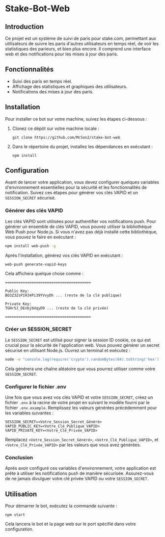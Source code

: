 # Stake-Bot-Web

## Introduction

Ce projet est un système de suivi de paris pour stake.com, permettant aux utilisateurs de suivre les paris d'autres utilisateurs en temps réel, de voir les statistiques des parieurs, et bien plus encore. Il comprend une interface web et des notifications pour les mises à jour des paris.

## Fonctionnalités

- Suivi des paris en temps réel.
- Affichage des statistiques et graphiques des utilisateurs.
- Notifications des mises à jour des paris.

## Installation

Pour installer ce bot sur votre machine, suivez les étapes ci-dessous :

1. Clonez ce dépôt sur votre machine locale :

   ```
   git clone https://github.com/McSon2/stake-bot-web
   ```

2. Dans le répertoire du projet, installez les dépendances en exécutant :
   ```
   npm install
   ```

## Configuration

Avant de lancer votre application, vous devez configurer quelques variables d'environnement essentielles pour la sécurité et les fonctionnalités de notification. Suivez ces étapes pour générer vos clés VAPID et un `SESSION_SECRET` sécurisé.

### Générer des clés VAPID

Les clés VAPID sont utilisées pour authentifier vos notifications push. Pour générer un ensemble de clés VAPID, vous pouvez utiliser la bibliothèque Web Push pour Node.js. Si vous n'avez pas déjà installé cette bibliothèque, vous pouvez le faire en exécutant :

```bash
npm install web-push -g
```

Après l'installation, générez vos clés VAPID en exécutant :

```bash
web-push generate-vapid-keys
```

Cela affichera quelque chose comme :

```plaintext
=======================================

Public Key:
BO3Z3ZsPIH34Pi39YVvyDh ... (reste de la clé publique)

Private Key:
TGHr5J_DEnbjbUqyD9 ... (reste de la clé privée)

=======================================
```

### Créer un SESSION_SECRET

Le `SESSION_SECRET` est utilisé pour signer la session ID cookie, ce qui est crucial pour la sécurité de l'application web. Vous pouvez générer un secret sécurisé en utilisant Node.js. Ouvrez un terminal et exécutez :

```bash
node -e "console.log(require('crypto').randomBytes(64).toString('hex'))"
```

Cela générera une chaîne aléatoire que vous pourrez utiliser comme votre `SESSION_SECRET`.

### Configurer le fichier .env

Une fois que vous avez vos clés VAPID et votre `SESSION_SECRET`, créez un fichier `.env` à la racine de votre projet en suivant le modèle fourni par le fichier `.env.example`. Remplissez les valeurs générées précédemment pour les variables suivantes :

```plaintext
SESSION_SECRET=<Votre_Session_Secret_Généré>
VAPID_PUBLIC_KEY=<Votre_Clé_Publique_VAPID>
VAPID_PRIVATE_KEY=<Votre_Clé_Privée_VAPID>
```

Remplacez `<Votre_Session_Secret_Généré>`, `<Votre_Clé_Publique_VAPID>`, et `<Votre_Clé_Privée_VAPID>` par les valeurs que vous avez générées.

### Conclusion

Après avoir configuré ces variables d'environnement, votre application est prête à utiliser les notifications push de manière sécurisée. Assurez-vous de ne jamais divulguer votre clé privée VAPID ou votre `SESSION_SECRET`.

## Utilisation

Pour démarrer le bot, exécutez la commande suivante :

```
npm start
```

Cela lancera le bot et la page web sur le port spécifié dans votre configuration.
